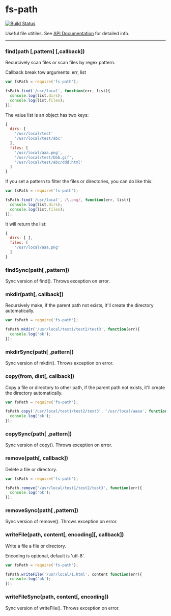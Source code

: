 fs-path
========
[![Build Status](https://secure.travis-ci.org/pillys/fs-path.png)](http://travis-ci.org/pillys/fs-path)

Useful file utitiles. See [API Documentation](http://pillys.github.com/fs-path/#FsPath) for detailed info.

---

### find(path [,pattern] [,callback])

Recurcively scan files or scan files by regex pattern.

Callback break tow arguments: err, list

```js
var fsPath = require('fs-path');

fsPath.find('/usr/local', function(err, list){
  console.log(list.dirs);
  console.log(list.files);
});
```

The value list is an object has two keys:

```js
{
  dirs: [
    '/usr/local/test'
    '/usr/local/test/abc'
  ],
  files: [
    '/usr/local/aaa.png',
    '/usr/local/test/bbb.gif',
    '/usr/local/test/abc/ddd.html'
  ]
}
```

If you set a pattern to filter the files or directories, you can do like this:

```js
var fsPath = require('fs-path');

fsPath.find('/usr/local', /\.png/, function(err, list){
  console.log(list.dirs);
  console.log(list.files);
});
```
It will return the list:

```js
{
  dirs: [ ],
  files: [
    '/usr/local/aaa.png'
  ]
}
```

### findSync(path[ ,pattern])

Sync version of find(). Throws exception on error.


### mkdir(path[, callback])

Recursively make, if the parent path not exists, it'll create the directory automatically.

```js
var fsPath = require('fs-path');

fsPath.mkdir('/usr/local/test1/test2/test3', function(err){
  console.log('ok');
});
```

### mkdirSync(path[ ,pattern])

Sync version of mkdir(). Throws exception on error.


### copy(from, dist[, callback])

Copy a file or directory to other path, if the parent path not exists, it'll create the directory automatically.

```js
var fsPath = require('fs-path');

fsPath.copy('/usr/local/test1/test2/test3', '/usr/local/aaaa', function(err){
  console.log('ok');
});
```

### copySync(path[ ,pattern])

Sync version of copy(). Throws exception on error.


### remove(path[, callback])

Delete a file or directory.

```js
var fsPath = require('fs-path');

fsPath.remove('/usr/local/test1/test2/test3', function(err){
  console.log('ok');
});
```

### removeSync(path[ ,pattern])

Sync version of remove(). Throws exception on error.


### writeFile(path, content[, encoding][, callback])

Write a file a file or directory.

Encoding is optional, default is 'utf-8'.

```js
var fsPath = require('fs-path');

fsPath.writeFile('/usr/local/1.html', content function(err){
  console.log('ok');
});
```

### writeFileSync(path, content[, encoding])

Sync version of writeFile(). Throws exception on error.
